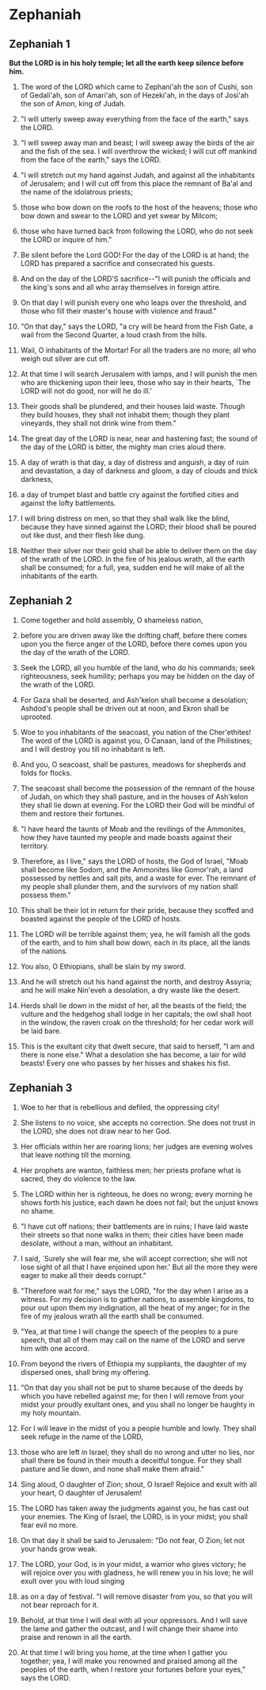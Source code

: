 # Zephaniah

## Zephaniah 1

__But the LORD is in his holy temple; let all the earth keep silence before him.__

1. The word of the LORD which came to Zephani'ah the son of Cushi, son of Gedali'ah, son of Amari'ah, son of Hezeki'ah, in the days of Josi'ah the son of Amon, king of Judah.

2. "I will utterly sweep away everything from the face of the earth," says the LORD.

3. "I will sweep away man and beast; I will sweep away the birds of the air and the fish of the sea. I will overthrow the wicked; I will cut off mankind from the face of the earth," says the LORD.

4. "I will stretch out my hand against Judah, and against all the inhabitants of Jerusalem; and I will cut off from this place the remnant of Ba'al and the name of the idolatrous priests;

5. those who bow down on the roofs to the host of the heavens; those who bow down and swear to the LORD and yet swear by Milcom;

6. those who have turned back from following the LORD, who do not seek the LORD or inquire of him."

7. Be silent before the Lord GOD! For the day of the LORD is at hand; the LORD has prepared a sacrifice and consecrated his guests.

8. And on the day of the LORD'S sacrifice--"I will punish the officials and the king's sons and all who array themselves in foreign attire.

9. On that day I will punish every one who leaps over the threshold, and those who fill their master's house with violence and fraud."

10. "On that day," says the LORD, "a cry will be heard from the Fish Gate, a wail from the Second Quarter, a loud crash from the hills.

11. Wail, O inhabitants of the Mortar! For all the traders are no more; all who weigh out silver are cut off.

12. At that time I will search Jerusalem with lamps, and I will punish the men who are thickening upon their lees, those who say in their hearts, `The LORD will not do good, nor will he do ill.'

13. Their goods shall be plundered, and their houses laid waste. Though they build houses, they shall not inhabit them; though they plant vineyards, they shall not drink wine from them."

14. The great day of the LORD is near, near and hastening fast; the sound of the day of the LORD is bitter, the mighty man cries aloud there.

15. A day of wrath is that day, a day of distress and anguish, a day of ruin and devastation, a day of darkness and gloom, a day of clouds and thick darkness,

16. a day of trumpet blast and battle cry against the fortified cities and against the lofty battlements.

17. I will bring distress on men, so that they shall walk like the blind, because they have sinned against the LORD; their blood shall be poured out like dust, and their flesh like dung.

18. Neither their silver nor their gold shall be able to deliver them on the day of the wrath of the LORD. In the fire of his jealous wrath, all the earth shall be consumed; for a full, yea, sudden end he will make of all the inhabitants of the earth.

## Zephaniah 2

1. Come together and hold assembly, O shameless nation,

2. before you are driven away like the drifting chaff, before there comes upon you the fierce anger of the LORD, before there comes upon you the day of the wrath of the LORD.

3. Seek the LORD, all you humble of the land, who do his commands; seek righteousness, seek humility; perhaps you may be hidden on the day of the wrath of the LORD.

4. For Gaza shall be deserted, and Ash'kelon shall become a desolation; Ashdod's people shall be driven out at noon, and Ekron shall be uprooted.

5. Woe to you inhabitants of the seacoast, you nation of the Cher'ethites! The word of the LORD is against you, O Canaan, land of the Philistines; and I will destroy you till no inhabitant is left.

6. And you, O seacoast, shall be pastures, meadows for shepherds and folds for flocks.

7. The seacoast shall become the possession of the remnant of the house of Judah, on which they shall pasture, and in the houses of Ash'kelon they shall lie down at evening. For the LORD their God will be mindful of them and restore their fortunes.

8. "I have heard the taunts of Moab and the revilings of the Ammonites, how they have taunted my people and made boasts against their territory.

9. Therefore, as I live," says the LORD of hosts, the God of Israel, "Moab shall become like Sodom, and the Ammonites like Gomor'rah, a land possessed by nettles and salt pits, and a waste for ever. The remnant of my people shall plunder them, and the survivors of my nation shall possess them."

10. This shall be their lot in return for their pride, because they scoffed and boasted against the people of the LORD of hosts.

11. The LORD will be terrible against them; yea, he will famish all the gods of the earth, and to him shall bow down, each in its place, all the lands of the nations.

12. You also, O Ethiopians, shall be slain by my sword.

13. And he will stretch out his hand against the north, and destroy Assyria; and he will make Nin'eveh a desolation, a dry waste like the desert.

14. Herds shall lie down in the midst of her, all the beasts of the field; the vulture and the hedgehog shall lodge in her capitals; the owl shall hoot in the window, the raven croak on the threshold; for her cedar work will be laid bare.

15. This is the exultant city that dwelt secure, that said to herself, "I am and there is none else." What a desolation she has become, a lair for wild beasts! Every one who passes by her hisses and shakes his fist.

## Zephaniah 3

1. Woe to her that is rebellious and defiled, the oppressing city!

2. She listens to no voice, she accepts no correction. She does not trust in the LORD, she does not draw near to her God.

3. Her officials within her are roaring lions; her judges are evening wolves that leave nothing till the morning.

4. Her prophets are wanton, faithless men; her priests profane what is sacred, they do violence to the law.

5. The LORD within her is righteous, he does no wrong; every morning he shows forth his justice, each dawn he does not fail; but the unjust knows no shame.

6. "I have cut off nations; their battlements are in ruins; I have laid waste their streets so that none walks in them; their cities have been made desolate, without a man, without an inhabitant.

7. I said, `Surely she will fear me, she will accept correction; she will not lose sight of all that I have enjoined upon her.' But all the more they were eager to make all their deeds corrupt."

8. "Therefore wait for me," says the LORD, "for the day when I arise as a witness. For my decision is to gather nations, to assemble kingdoms, to pour out upon them my indignation, all the heat of my anger; for in the fire of my jealous wrath all the earth shall be consumed.

9. "Yea, at that time I will change the speech of the peoples to a pure speech, that all of them may call on the name of the LORD and serve him with one accord.

10. From beyond the rivers of Ethiopia my suppliants, the daughter of my dispersed ones, shall bring my offering.

11. "On that day you shall not be put to shame because of the deeds by which you have rebelled against me; for then I will remove from your midst your proudly exultant ones, and you shall no longer be haughty in my holy mountain.

12. For I will leave in the midst of you a people humble and lowly. They shall seek refuge in the name of the LORD,

13. those who are left in Israel; they shall do no wrong and utter no lies, nor shall there be found in their mouth a deceitful tongue. For they shall pasture and lie down, and none shall make them afraid."

14. Sing aloud, O daughter of Zion; shout, O Israel! Rejoice and exult with all your heart, O daughter of Jerusalem!

15. The LORD has taken away the judgments against you, he has cast out your enemies. The King of Israel, the LORD, is in your midst; you shall fear evil no more.

16. On that day it shall be said to Jerusalem: "Do not fear, O Zion; let not your hands grow weak.

17. The LORD, your God, is in your midst, a warrior who gives victory; he will rejoice over you with gladness, he will renew you in his love; he will exult over you with loud singing

18. as on a day of festival. "I will remove disaster from you, so that you will not bear reproach for it.

19. Behold, at that time I will deal with all your oppressors. And I will save the lame and gather the outcast, and I will change their shame into praise and renown in all the earth.

20. At that time I will bring you home, at the time when I gather you together; yea, I will make you renowned and praised among all the peoples of the earth, when I restore your fortunes before your eyes," says the LORD.

